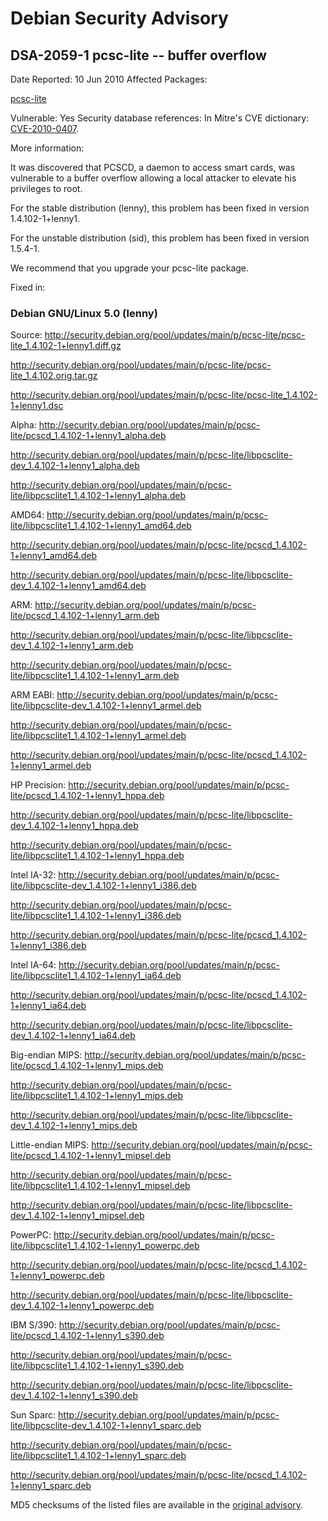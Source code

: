 
Debian Security Advisory
========================


DSA-2059-1 pcsc-lite -- buffer overflow
---------------------------------------



Date Reported:
10 Jun 2010
Affected Packages:

[pcsc-lite](https://packages.debian.org/src:pcsc-lite)

Vulnerable:
Yes
Security database references:
In Mitre's CVE dictionary: [CVE-2010-0407](https://security-tracker.debian.org/tracker/CVE-2010-0407).  

More information:

It was discovered that PCSCD, a daemon to access smart cards, was vulnerable
to a buffer overflow allowing a local attacker to elevate his privileges
to root.


For the stable distribution (lenny), this problem has been fixed in version
1.4.102-1+lenny1.


For the unstable distribution (sid), this problem has been fixed in
version 1.5.4-1.


We recommend that you upgrade your pcsc-lite package.



Fixed in:

### Debian GNU/Linux 5.0 (lenny)



Source:
 <http://security.debian.org/pool/updates/main/p/pcsc-lite/pcsc-lite_1.4.102-1+lenny1.diff.gz>  

<http://security.debian.org/pool/updates/main/p/pcsc-lite/pcsc-lite_1.4.102.orig.tar.gz>  

<http://security.debian.org/pool/updates/main/p/pcsc-lite/pcsc-lite_1.4.102-1+lenny1.dsc>  

Alpha:
 <http://security.debian.org/pool/updates/main/p/pcsc-lite/pcscd_1.4.102-1+lenny1_alpha.deb>  

<http://security.debian.org/pool/updates/main/p/pcsc-lite/libpcsclite-dev_1.4.102-1+lenny1_alpha.deb>  

<http://security.debian.org/pool/updates/main/p/pcsc-lite/libpcsclite1_1.4.102-1+lenny1_alpha.deb>  

AMD64:
 <http://security.debian.org/pool/updates/main/p/pcsc-lite/libpcsclite1_1.4.102-1+lenny1_amd64.deb>  

<http://security.debian.org/pool/updates/main/p/pcsc-lite/pcscd_1.4.102-1+lenny1_amd64.deb>  

<http://security.debian.org/pool/updates/main/p/pcsc-lite/libpcsclite-dev_1.4.102-1+lenny1_amd64.deb>  

ARM:
 <http://security.debian.org/pool/updates/main/p/pcsc-lite/pcscd_1.4.102-1+lenny1_arm.deb>  

<http://security.debian.org/pool/updates/main/p/pcsc-lite/libpcsclite-dev_1.4.102-1+lenny1_arm.deb>  

<http://security.debian.org/pool/updates/main/p/pcsc-lite/libpcsclite1_1.4.102-1+lenny1_arm.deb>  

ARM EABI:
 <http://security.debian.org/pool/updates/main/p/pcsc-lite/libpcsclite-dev_1.4.102-1+lenny1_armel.deb>  

<http://security.debian.org/pool/updates/main/p/pcsc-lite/libpcsclite1_1.4.102-1+lenny1_armel.deb>  

<http://security.debian.org/pool/updates/main/p/pcsc-lite/pcscd_1.4.102-1+lenny1_armel.deb>  

HP Precision:
 <http://security.debian.org/pool/updates/main/p/pcsc-lite/pcscd_1.4.102-1+lenny1_hppa.deb>  

<http://security.debian.org/pool/updates/main/p/pcsc-lite/libpcsclite-dev_1.4.102-1+lenny1_hppa.deb>  

<http://security.debian.org/pool/updates/main/p/pcsc-lite/libpcsclite1_1.4.102-1+lenny1_hppa.deb>  

Intel IA-32:
 <http://security.debian.org/pool/updates/main/p/pcsc-lite/libpcsclite-dev_1.4.102-1+lenny1_i386.deb>  

<http://security.debian.org/pool/updates/main/p/pcsc-lite/libpcsclite1_1.4.102-1+lenny1_i386.deb>  

<http://security.debian.org/pool/updates/main/p/pcsc-lite/pcscd_1.4.102-1+lenny1_i386.deb>  

Intel IA-64:
 <http://security.debian.org/pool/updates/main/p/pcsc-lite/libpcsclite1_1.4.102-1+lenny1_ia64.deb>  

<http://security.debian.org/pool/updates/main/p/pcsc-lite/pcscd_1.4.102-1+lenny1_ia64.deb>  

<http://security.debian.org/pool/updates/main/p/pcsc-lite/libpcsclite-dev_1.4.102-1+lenny1_ia64.deb>  

Big-endian MIPS:
 <http://security.debian.org/pool/updates/main/p/pcsc-lite/pcscd_1.4.102-1+lenny1_mips.deb>  

<http://security.debian.org/pool/updates/main/p/pcsc-lite/libpcsclite1_1.4.102-1+lenny1_mips.deb>  

<http://security.debian.org/pool/updates/main/p/pcsc-lite/libpcsclite-dev_1.4.102-1+lenny1_mips.deb>  

Little-endian MIPS:
 <http://security.debian.org/pool/updates/main/p/pcsc-lite/pcscd_1.4.102-1+lenny1_mipsel.deb>  

<http://security.debian.org/pool/updates/main/p/pcsc-lite/libpcsclite1_1.4.102-1+lenny1_mipsel.deb>  

<http://security.debian.org/pool/updates/main/p/pcsc-lite/libpcsclite-dev_1.4.102-1+lenny1_mipsel.deb>  

PowerPC:
 <http://security.debian.org/pool/updates/main/p/pcsc-lite/libpcsclite1_1.4.102-1+lenny1_powerpc.deb>  

<http://security.debian.org/pool/updates/main/p/pcsc-lite/pcscd_1.4.102-1+lenny1_powerpc.deb>  

<http://security.debian.org/pool/updates/main/p/pcsc-lite/libpcsclite-dev_1.4.102-1+lenny1_powerpc.deb>  

IBM S/390:
 <http://security.debian.org/pool/updates/main/p/pcsc-lite/pcscd_1.4.102-1+lenny1_s390.deb>  

<http://security.debian.org/pool/updates/main/p/pcsc-lite/libpcsclite1_1.4.102-1+lenny1_s390.deb>  

<http://security.debian.org/pool/updates/main/p/pcsc-lite/libpcsclite-dev_1.4.102-1+lenny1_s390.deb>  

Sun Sparc:
 <http://security.debian.org/pool/updates/main/p/pcsc-lite/libpcsclite-dev_1.4.102-1+lenny1_sparc.deb>  

<http://security.debian.org/pool/updates/main/p/pcsc-lite/libpcsclite1_1.4.102-1+lenny1_sparc.deb>  

<http://security.debian.org/pool/updates/main/p/pcsc-lite/pcscd_1.4.102-1+lenny1_sparc.deb>  


MD5 checksums of the listed files are available in the [original advisory](https://lists.debian.org/debian-security-announce/2010/msg00102.html).





